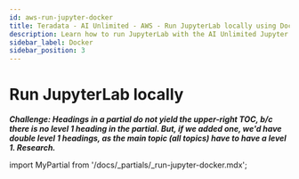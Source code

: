 ```yaml
---
id: aws-run-jupyter-docker
title: Teradata - AI Unlimited - AWS - Run JupyterLab locally using Docker
description: Learn how to run JupyterLab with the AI Unlimited Jupyter Kernel on your computer.
sidebar_label: Docker
sidebar_position: 3
---
```


# Run JupyterLab locally

***Challenge: Headings in a partial do not yield the upper-right TOC, b/c there is no level 1 heading in the partial. But, if we added one, we'd have double level 1 headings, as the main topic (all topics) have to have a level 1. Research.***

import MyPartial from '/docs/_partials/_run-jupyter-docker.mdx';

<MyPartial />

